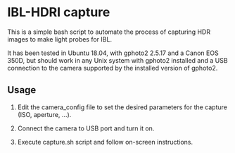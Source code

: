 IBL-HDRI capture
================

This is a simple bash script to automate the process of capturing HDR
images to make light probes for IBL.

It has been tested in Ubuntu 18.04, with gphoto2 2.5.17 and a Canon EOS 350D,
but should work in any Unix system with gphoto2 installed and a USB connection
to the camera supported by the installed version of gphoto2.

Usage
-----

1. Edit the camera_config file to set the desired parameters for the capture
(ISO, aperture, ...).

2. Connect the camera to USB port and turn it on.

3. Execute capture.sh script and follow on-screen instructions.

